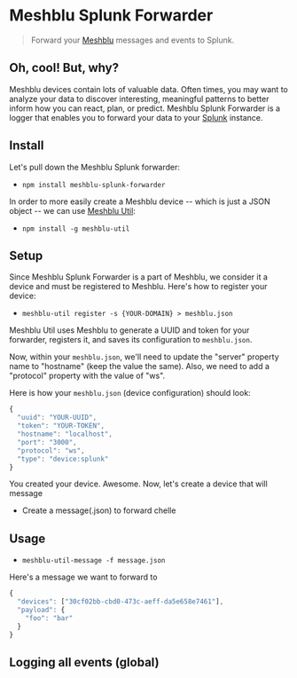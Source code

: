 # Meshblu Splunk Forwarder
> Forward your [Meshblu](https://github.com/octoblu/meshblu) messages and events to Splunk.

## Oh, cool! But, why?
Meshblu devices contain lots of valuable data. Often times, you may want to analyze your data to discover interesting, meaningful patterns to better inform how you can react, plan, or predict. Meshblu Splunk Forwarder is a logger that enables you to forward your data to your [Splunk](https://splunk.com) instance.

## Install
Let's pull down the Meshblu Splunk forwarder:

- `npm install meshblu-splunk-forwarder`

In order to more easily create a Meshblu device -- which is just a JSON object -- we can use [Meshblu Util](https://github.com/octoblu/meshblu-util):

- `npm install -g meshblu-util`

## Setup
Since Meshblu Splunk Forwarder is a part of Meshblu, we consider it a device and must be registered to Meshblu. Here's how to register your device:

- `meshblu-util register -s {YOUR-DOMAIN} > meshblu.json`

Meshblu Util uses Meshblu to generate a UUID and token for your forwarder, registers it, and saves its configuration to `meshblu.json`.

Now, within your `meshblu.json`, we'll need to update the "server" property name to "hostname" (keep the value the same). Also, we need to add a "protocol" property with the value of "ws".

Here is how your `meshblu.json` (device configuration) should look:

``` javascript
{
  "uuid": "YOUR-UUID",
  "token": "YOUR-TOKEN",
  "hostname": "localhost",
  "port": "3000",
  "protocol": "ws",
  "type": "device:splunk"
}
```

You created your device. Awesome.
Now, let's create a device that will message
- Create a message(.json) to forward
chelle

## Usage
- `meshblu-util-message -f message.json`

Here's a message we want to forward to
``` javascript
{
  "devices": ["30cf02bb-cbd0-473c-aeff-da5e658e7461"],
  "payload": {
    "foo": "bar"
  }
}
```

## Logging all events (global)
